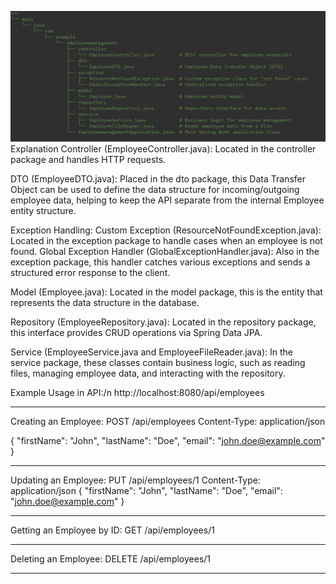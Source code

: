 ![image alt](https://github.com/dhananjayx10/Emp-Management-App/blob/9fe1bd9f84aa809c52af0ef23a08f4c21e93da68/ClassEntities.png)
Explanation
Controller (EmployeeController.java):
Located in the controller package and handles HTTP requests.

DTO (EmployeeDTO.java):
Placed in the dto package, this Data Transfer Object can be used to define the data structure for incoming/outgoing employee data, helping to keep the API separate from the internal Employee entity structure.

Exception Handling:
Custom Exception (ResourceNotFoundException.java): Located in the exception package to handle cases when an employee is not found.
Global Exception Handler (GlobalExceptionHandler.java): Also in the exception package, this handler catches various exceptions and sends a structured error response to the client.

Model (Employee.java):
Located in the model package, this is the entity that represents the data structure in the database.

Repository (EmployeeRepository.java):
Located in the repository package, this interface provides CRUD operations via Spring Data JPA.

Service (EmployeeService.java and EmployeeFileReader.java):
In the service package, these classes contain business logic, such as reading files, managing employee data, and interacting with the repository.



Example Usage in API:/n
http://localhost:8080/api/employees
__________________________________
Creating an Employee:
POST /api/employees
Content-Type: application/json

{
    "firstName": "John",
    "lastName": "Doe",
    "email": "john.doe@example.com"
}
_________________________________
Updating an Employee:
PUT /api/employees/1
Content-Type: application/json
{
    "firstName": "John",
    "lastName": "Doe",
    "email": "john.doe@example.com"
}
__________________________________
Getting an Employee by ID:
GET /api/employees/1
__________________________________
Deleting an Employee:
DELETE /api/employees/1
__________________________________
